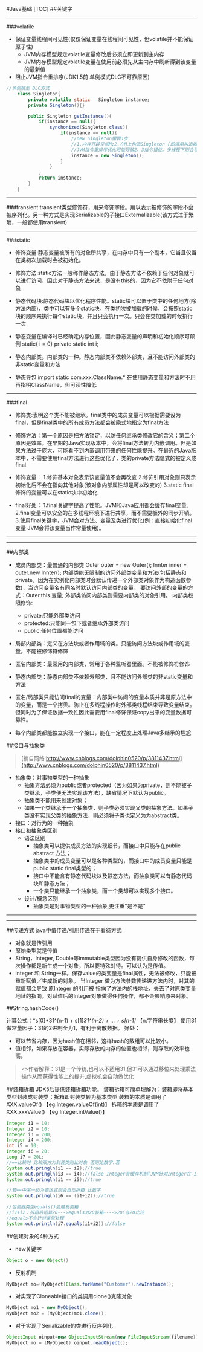 #Java基础
[TOC]
##关键字



***
###volatile
* 保证变量线程间可见性(仅仅保证变量在线程间可见性，但volatile并不能保证原子性)
    * JVM内存模型规定volatile变量修改后必须立即更新到主内存
    * JVM内存模型规定volatile变量在使用前必须先从主内存中刷新得到该变量的最新值
* 阻止JVM指令重排序(JDK1.5前 单例模式DLC不可靠原因)
```java
//单例模型 DLC方式
    class Singleton{
        private volatile static   Singleton instance;
        private Singleton(){}

        public Singleton getInstance(){
            if(instance == null){
                synchonized(Singleton.class){
                    if(instance == null){
                        //new Singleton需要3步
                        //1.内存开辟空间M;2.在M上构造Singleton [即调用构造器];3.将M内存赋值给instance变量
                        //JVM指令重排序优化可能导致2、3指令错位。多线程下则会导致instance占有了内存但并未实例化Singleton对象
                        instance = new Singleton();
                    }
                }
            }
            return instance;
        }
    } 
```


***
###transient
transient类型修饰符，用来修饰字段。用以表示被修饰的字段不会被序列化。另一种方式是实现Serializable的子接口Externalizable(该方式过于繁琐，一般都使用transient)

***
###static
- 修饰变量:静态变量被所有的对象所共享，在内存中只有一个副本，它当且仅当在类初次加载时会被初始化。

- 修饰方法:static方法一般称作静态方法，由于静态方法不依赖于任何对象就可以进行访问，因此对于静态方法来说，是没有this的，因为它不依附于任何对象
- 静态代码块:静态代码块以优化程序性能。static块可以置于类中的任何地方(除方法内部)，类中可以有多个static块。在类初次被加载的时候，会按照static块的顺序来执行每个static块，并且只会执行一次。只会在类加载的时候执行一次
- 静态变量在编译时已经确定内存位置，因此静态变量的声明和初始化顺序可颠倒
  static{ i = 0}
  private static int i;
- 静态内部类。内部类的一种。静态内部类不依赖外部类，且不能访问外部类的非static变量和方法
- 静态导包 import static com.xxx.ClassName.*  在使用静态变量和方法时不用再指明ClassName，但可读性降低

***
###final
- 修饰类:表明这个类不能被继承。final类中的成员变量可以根据需要设为final，但是final类中的所有成员方法都会被隐式地指定为final方法

- 修饰方法：第一个原因是把方法锁定，以防任何继承类修改它的含义；第二个原因是效率。在早期的Java实现版本中，会将final方法转为内嵌调用。但是如果方法过于庞大，可能看不到内嵌调用带来的任何性能提升。在最近的Java版本中，不需要使用final方法进行这些优化了，类的private方法隐式的被定义成final
- 修饰变量：
	1.修饰基本对象表示该变量值不会再改变
	2.修饰引用对象则只表示初始化后不会在指向其他对象(该对象内部属性却是可以改变的)
	3.static final修饰的变量可以在static块中初始化
- final好处：
	1.final关键字提高了性能。JVM和Java应用都会缓存final变量。
	2.final变量可以安全的在多线程环境下进行共享，而不需要额外的同步开销。
	3.使用final关键字，JVM会对方法、变量及类进行优化(例：直接初始化final变量 JVM会将该变量当作常量使用)。


***
***
##内部类
- 成员内部类：最普通的内部类
	Outer outer = new Outer();
	Innter inner = outer.new Innter();
  内部类能无限制的访问外部类变量和方法(包括静态和private，因为在实例化内部类时会默认传递一个外部类对象作为构造函数参数)，当访问变量名有同名时默认访问内部类的变量，
  要访问外部的变量的方式：Outer.this.变量;
  外部类访问内部类则需要内部类的对象引用。
  内部类权限修饰:
  - private:只能外部类访问
  - protected:只能同一包下或者继承外部类访问
  - public:任何位置都能访问

- 局部内部类：定义在方法块或者作用域的类。只能访问方法块或作用域的变量。不能被修饰符修饰
- 匿名内部类：最常用的内部类，常用于各种监听器里面。不能被修饰符修饰
- 静态内部类：静态内部类不依赖外部类，且不能访问外部类的非static变量和方法 
- 匿名/局部类只能访问final的变量：内部类中访问的变量本质并非是原方法中的变量，而是一个拷贝。防止在多线程操作时外部类线程结束导致变量结束。但同时为了保证数据一致性因此需要用final修饰保证copy出来的变量数据可靠性。
- 每个内部类都能独立实现一个接口，能在一定程度上处理Java多继承的尴尬
	

##接口与抽象类
>[摘自网络:http://www.cnblogs.com/dolphin0520/p/3811437.html](http://www.cnblogs.com/dolphin0520/p/3811437.html)

* 抽象类：对事物类型的一种抽象
  * 抽象方法必须为public或者protected（因为如果为private，则不能被子类继承，子类便无法实现该方法），缺省情况下默认为public。
  * 抽象类不能用来创建对象；
  * 如果一个类继承于一个抽象类，则子类必须实现父类的抽象方法。如果子类没有实现父类的抽象方法，则必须将子类也定义为为abstract类。
* 接口：对行为的一种抽象
* 接口和抽象类区别
  * 语法区别 
    * 抽象类可以提供成员方法的实现细节，而接口中只能存在public abstract 方法；
    * 抽象类中的成员变量可以是各种类型的，而接口中的成员变量只能是public static final类型的；
    * 接口中不能含有静态代码块以及静态方法，而抽象类可以有静态代码块和静态方法；
    * 一个类只能继承一个抽象类，而一个类却可以实现多个接口。
  * 设计/概念区别
    * 抽象类是对事物类型的一种抽象,更注重"是不是"
    



***
***
##传递方式
java中值传递/引用传递在于看待方式

- 对象就是传引用
- 原始类型就是传值
- String，Integer, Double等immutable类型因为没有提供自身修改的函数，每次操作都是新生成一个对象，所以要特殊对待。可以认为是传值。
- Integer 和 String一样。保存value的类变量是final属性，无法被修改，只能被重新赋值／生成新的对象。 当Integer 做为方法参数传递进方法内时，对其的赋值都会导致 原Integer 的引用被 指向了方法内的栈地址，失去了对原类变量地址的指向。对赋值后的Integer对象做得任何操作，都不会影响原来对象。


##String.hashCode()

 计算公式：*s[0]*31^(n-1) + s[1]*31^(n-2) + ... + s[n-1]* 【n:字符串长度】
 使用31做常量因子：31的2进制全为1，有利于离散数据。
 好处：
 - 可以节省内存，因为hash值在相邻，这样hash的数组可以比较小。
 - 值相邻，如果存放在容器，实际存放的内存的位置也相邻，则存取的效率也高。
 
><<Effective Java>>作者解释：31是一个传统,也可以不适用31,但31可以通过移位来处理乘法操作从而获得性能上的提升,虚拟机会自动做优化

##装箱拆箱
JDK5后提供装箱拆箱功能。
装箱拆箱可简单理解为：装箱即将基本类型封装成封装类；拆箱即封装类转为基本类型
装箱的本质是调用了XXX.valueOf()  【eg:Integer.valueOf(int)】
拆箱的本质是调用了XXX.xxxValue() 【eg:Integer.intValue()】
```java
Integer i1 = 10;
Integer i2 = 10;
Integer i3 = 200;
Integer i4 = 200;
int i5 = 10;
Integer i6 = 20;
Long i7 = 20L;
//==比较时 比较双方为封装类则比对象 否则比数字.若
System.out.pringln(i1 == i2);//true
System.out.pringln(i3 == i4);//false Integer有缓存机制(JVM针对Integer在-128——127会使用缓存)
System.out.pringln(i1 == i5);//true

//若==中某一边为表达式则会自动拆箱 比数字
System.out.pringln(i6 == (i1+i2));//true

//包装器类型equals()会触发装箱
//i1+i2：拆箱后运算20--->equals对20装箱---->20L与20比较
//equals不会针对类型处理
System.out.println(i7.equals(i1+i2));//false
```

##创建对象的4种方式
* new关键字
```java
Object o = new Object()
```
* 反射机制
```java 
MyObject mo=(MyObject)Class.forName("Customer").newInstance(); 
```
* 对实现了Cloneable接口的类调用clone()克隆对象
```java
MyObject mo1 = new MyObject();
MyObject mo2 = (MyObject)mo1.clone();
```
* 对于实现了Serializable的类进行反序列化
```java
ObjectInput oinput=new ObjectInputStream(new FileInputStream(filename));
MyObject mo = (MyObject) oinput.readObject();
```

